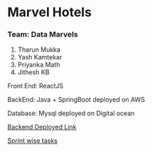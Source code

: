 # Marvel Hotels

### Team: Data Marvels

1. Tharun Mukka
2. Yash Kamtekar
3. Priyanka Math
4. Jithesh KB

Front End: ReactJS

BackEnd: Java + SpringBoot deployed on AWS

Database: Mysql deployed on Digital ocean

[Backend Deployed Link](http://ec2-34-235-151-159.compute-1.amazonaws.com:8081/swagger-ui/index.html)

[Sprint wise tasks](https://docs.google.com/spreadsheets/d/1maXOmK5Y-3pWCJE2n4qdf0sdybZ7vg5R/edit?usp=sharing&ouid=102172335852872318515&rtpof=true&sd=true)
